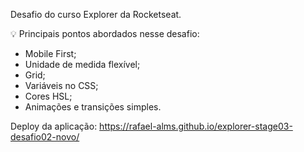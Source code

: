 Desafio do curso Explorer da Rocketseat.

💡 Principais pontos abordados nesse desafio:

- Mobile First;
- Unidade de medida flexível;
- Grid;
- Variáveis no CSS;
- Cores HSL;
- Animações e transições simples.

Deploy da aplicação: https://rafael-alms.github.io/explorer-stage03-desafio02-novo/